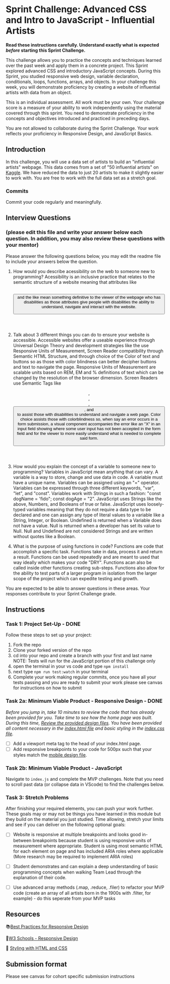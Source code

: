 # Sprint Challenge: Advanced CSS and Intro to JavaScript - Influential Artists

**Read these instructions carefully. Understand exactly what is expected _before_ starting this Sprint Challenge.**

This challenge allows you to practice the concepts and techniques learned over the past week and apply them in a concrete project. This Sprint explored advanced CSS and introductory JavaScript concepts. During this Sprint, you studied responsive web design, variable declaration, conditionals, loops, functions, arrays, and objects. In your challenge this week, you will demonstrate proficiency by creating a website of influential artists with data from an object.

This is an individual assessment. All work must be your own. Your challenge score is a measure of your ability to work independently using the material covered through this sprint. You need to demonstrate proficiency in the concepts and objectives introduced and practiced in preceding days.

You are not allowed to collaborate during the Sprint Challenge. Your work reflects your proficiency in Responsive Design, and JavaScript Basics.


## Introduction

In this challenge, you will use a data set of artists to build an "influential artists" webpage. This data comes from a set of "50 influential artists" on [Kaggle](https://www.kaggle.com/ikarus777/best-artworks-of-all-time). We have reduced the data to just 20 artists to make it slightly easier to work with. You are free to work with the full data set as a stretch goal.

### Commits

Commit your code regularly and meaningfully. 

## Interview Questions
### (please edit this file and write your answer below each question. In addition, you may also review these questions with your mentor)

Please answer the following questions below, you may edit the readme file to include your answers below the question.

1. How would you describe acessibility on the web to someone new to programming?
Acessibility is an inclusive practice that relates to the semantic structure of a website meaning that attributes like <header> <nav> <h1> <button> and the like mean something definitive to the viewer of the webpage who has disabilities as those attributes give people with disabilities the ability to understand, navigate and interact with the website. 

2. Talk about 3 different things you can do to ensure your website is accessible. 
Accessible websites offer a useable experience through Universal Design Theory and development strategies like the use Responsive Units of Measurement, Screen Reader compatibility through Semantic HTML Structure, and through choice of the Color of text and buttons so as those with color blindness can better decipher buttons and text to navigate the page. Responsive Units of Measurement are scalable units based on REM, EM and % definitions of text which can be changed by the resolution of the browser dimension. Screen Readers use Semantic Tags like <header>, <main>, <nav>, <button>, and <article> to assist those with disabilities to understand and navigate a web page. Color choice assists those with colorblindness so, when say an error occurs in a form submission, a visual component accompanies the error like an "X" in an input field showing where some user input has not been accepted in the form field and for the viewer to more easily understand what is needed to complete said form.

3. How would you explain the concept of a variable to someone new to programming?
Variables in JavaScript mean anything that can vary. A variable is a way to store, change and use data in code. A variable must have a unique name. Variables can be assigned using an "=" operator. Variables can be expressed through three different keywords, "var", "let", and "const". Variables work with Strings in such a fashion: "const dogName = 'fido"; const dogAge = "2". JavaScript uses Strings like the above, Numbers, and Booleans of true or false. JavaScript uses loosely-typed variables meaning that they do not require a data type to be declared and one can assign any type of literal values to a variable like a String, Integer, or Boolean. Undefined is returned when a Variable does not have a value. Null is returned when a developer has set its value to Null. Null and Undefined are not considered Strings and are written without quotes like a Boolean. 

4. What is the purpose of using functions in code?
Functions are code that accomplish a specific task. Functions take in data, process it and return a result. Functions can be used repeatedly and are meant to used that way ideally which makes your code "DRY". Functions acan also be called inside other functions creating sub-steps. Functions also allow for the ability to test parts of a larger program in isolation from the larger scope of the project which can expedite testing and growth.    


You are expected to be able to answer questions in these areas. Your responses contribute to your Sprint Challenge grade. 

## Instructions

### Task 1: Project Set-Up - DONE

Follow these steps to set up your project:

1. Fork the repo
2. Clone your forked version of the repo
3. cd into your repo and create a branch with your first and last name
NOTE: Tests will run for the JavaScript portion of this challenge only
4. open the terminal in your vs code and type `npm install`
5. next type `npm run test:watch` in your terminal
6. Complete your work making regular commits, once you have all your tests passing and you are ready to submit your work please see canvas for instructions on how to submit

### Task 2a:  Minimum Viable Product - Responsive Design - DONE

*Before you jump in, take 10 minutes to review the code that has already been provided for you. Take time to see how the home page was built. During this time, [Review the provided design files](design/). You have been provided all content necessary in the [index.html file](index.html) and basic styling in the [index.css file](css/index.css).*

* [ ] Add a viewport meta tag to the head of your index.html page.
* [ ] Add responsive breakpoints to your code for 500px such that your styles match the [mobile design file](design/Mobile.png).

### Task 2b: Minimum Viable Product - JavaScript

Navigate to `index.js` and complete the MVP challenges. Note that you need to scroll past data (or collapse data in VScode) to find the challenges below.

### Task 3: Stretch Problems

After finishing your required elements, you can push your work further. These goals may or may not be things you have learned in this module but they build on the material you just studied. Time allowing, stretch your limits and see if you can deliver on the following optional goals:

* [ ] Website is responsive at multiple breakpoints and looks good in-between breakpoints because student is using responsive units of measurement where appropriate. Student is using most semantic HTML for each element on page and has included ARIA roles where applicable (More research may be required to implement ARIA roles)  
* [ ] Student demonstrates and can explain a deep understanding of basic programming concepts when walking Team Lead through the explanation of their code.
* [ ] Use advanced array methods (.map, .reduce, .filer) to refactor your MVP code (create an array of all artists born in the 1900s with .filter, for example) - do this seperate from your MVP tasks


## Resources

📚[Best Practices for Responsive Design](https://www.browserstack.com/guide/responsive-design-breakpoints)

🤝[W3 Schools - Responsive Design](https://www.w3schools.com/html/html_responsive.asp)

👀 [Styling with HTML and CSS](https://www.w3schools.com/html/html_css.asp)

## Submission format

Please see canvas for cohort specific submission instructions 
